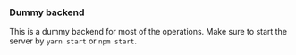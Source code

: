 ### Dummy backend

This is a dummy backend for most of the operations. Make sure to start the server by `yarn start` or `npm start`. 